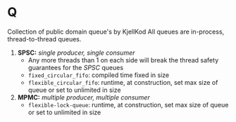 # Q
Collection of public domain queue's by KjellKod
All queues are in-process, thread-to-thread queues. 

1. **SPSC:** *single producer, single consumer* 
    - Any more threads than 1 on each side will break the thread safety guarantees for the *SPSC* queues
    - `fixed_circular_fifo`: compiled time fixed in size
    - `flexible_circular_fifo`: runtime, at construction, set max size of queue or set to unlimited in size
2. **MPMC:** *multiple producer, multiple consumer*
    - `flexible-lock-queue`: runtime, at construction, set max size of queue or set to unlimited in size









